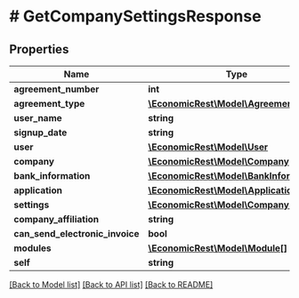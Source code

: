# # GetCompanySettingsResponse

## Properties

Name | Type | Description | Notes
------------ | ------------- | ------------- | -------------
**agreement_number** | **int** |  | [optional]
**agreement_type** | [**\EconomicRest\Model\AgreementType**](AgreementType.md) |  | [optional]
**user_name** | **string** |  | [optional]
**signup_date** | **string** |  | [optional]
**user** | [**\EconomicRest\Model\User**](User.md) |  | [optional]
**company** | [**\EconomicRest\Model\Company**](Company.md) |  | [optional]
**bank_information** | [**\EconomicRest\Model\BankInformation**](BankInformation.md) |  | [optional]
**application** | [**\EconomicRest\Model\Application**](Application.md) |  | [optional]
**settings** | [**\EconomicRest\Model\CompanySettings**](CompanySettings.md) |  | [optional]
**company_affiliation** | **string** |  | [optional]
**can_send_electronic_invoice** | **bool** |  | [optional]
**modules** | [**\EconomicRest\Model\Module[]**](Module.md) |  | [optional]
**self** | **string** |  | [optional]

[[Back to Model list]](../../README.md#models) [[Back to API list]](../../README.md#endpoints) [[Back to README]](../../README.md)
